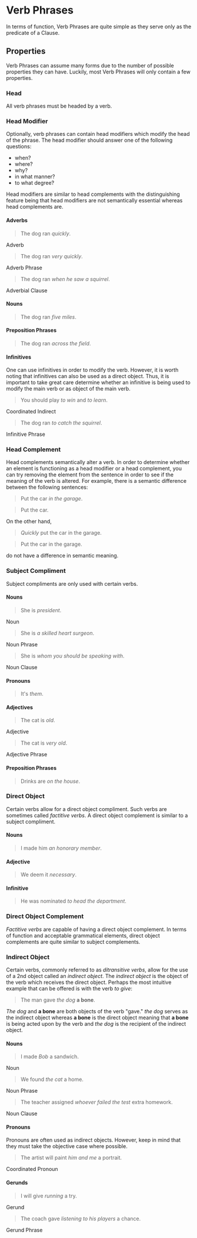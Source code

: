 # Verb Phrases
<!-- +elementInfo -->
<!-- !verbPhrase -->
In terms of function, Verb Phrases are quite simple as they serve only as the predicate of a Clause.
<!-- !verbPhrase -->

## Properties
<!-- +propertySummary -->

Verb Phrases can assume many forms due to the number of possible properties they can have. Luckily, most Verb Phrases will only contain a few properties.

<!-- #head -->
### Head
All verb phrases must be headed by a verb.

<!-- #headModifier -->
### Head Modifier
Optionally, verb phrases can contain head modifiers which modify the head of the phrase. The head modifier should answer one of the following questions:
- when?
- where?
- why?
- in what manner?
- to what degree?

Head modifiers are similar to head complements with the distinguishing feature being that head modifiers are not semantically essential whereas head complements are.

#### Adverbs
> The dog ran *quickly*.
<!-- .caption -->
Adverb

> The dog ran *very quickly*.
<!-- .caption -->
Adverb Phrase

> The dog ran *when he saw a squirrel*.
<!-- .caption -->
Adverbial Clause

#### Nouns
> The dog ran *five miles*.

#### Preposition Phrases
> The dog ran *across the field*.

#### Infinitives
One can use infinitives in order to modify the verb. However, it is worth noting that infinitives can also be used as a direct object. Thus, it is important to take great care determine whether an infinitive is being used to modify the main verb or as object of the main verb.

> You should play *to win* and *to learn*.
<!-- .caption -->
Coordinated Indirect

> The dog ran *to catch the squirrel*.
<!-- .caption -->
Infinitive Phrase

<!-- #headCompl -->
### Head Complement
Head complements semantically alter a verb. In order to determine whether an element is functioning as a head modifier or a head complement, you can try removing the element from the sentence in order to see if the meaning of the verb is altered. For example, there is a semantic difference between the following sentences:

> Put the car *in the garage*.

> Put the car.

On the other hand,

> *Quickly* put the car in the garage.

> Put the car in the garage.

do not have a difference in semantic meaning.

<!-- #subjCompl -->
### Subject Compliment
Subject compliments are only used with certain verbs.

#### Nouns
> She is *president*.
<!-- .caption -->
Noun

> She is *a skilled heart surgeon*.
<!-- .caption -->
Noun Phrase

> She is *whom you should be speaking with*.
<!-- .caption -->
Noun Clause

#### Pronouns
> It's *them*.

#### Adjectives
> The cat is *old*.
<!-- .caption -->
Adjective

> The cat is *very old*.
<!-- .caption -->
Adjective Phrase

#### Preposition Phrases
> Drinks are *on the house*.

<!-- #dirObj -->
### Direct Object
Certain verbs allow for a direct object compliment. Such verbs are sometimes called *factitive verbs*. A direct object complement is similar to a subject compliment.

#### Nouns
> I made him *an honorary member*.

#### Adjective
> We deem it *necessary*.

#### Infinitive
> He was nominated *to head the department*.

<!-- #dirObjCompl -->
### Direct Object Complement
*Factitive verbs* are capable of having a direct object complement. In terms of function and acceptable grammatical elements, direct object complements are quite similar to subject complements.

<!-- #indObj -->
### Indirect Object
Certain verbs, commonly referred to as *ditransitive verbs*, allow for the use of a 2nd object called an *indirect object*. The *indirect object* is the object of the verb which receives the direct object. Perhaps the most intuitive example that can be offered is with the verb *to give*:
> The man gave *the dog* **a bone**.
<!-- .caption -->
*The dog* and **a bone** are both objects of the verb "gave." *the dog* serves as the indirect object whereas **a bone** is the direct object meaning that **a bone** is being acted upon by the verb and *the dog* is the recipient of the indirect object.

#### Nouns
> I made *Bob* a sandwich.
<!-- .caption -->
Noun

> We found *the cat* a home.
<!-- .caption -->
Noun Phrase

> The teacher assigned *whoever failed the test* extra homework.
<!-- .caption -->
Noun Clause

#### Pronouns
Pronouns are often used as indirect objects. However, keep in mind that they must take the objective case where possible.

> The artist will paint *him and me* a portrait.
<!-- .caption -->
Coordinated Pronoun

#### Gerunds
> I will give *running* a try.
<!-- .caption -->
Gerund

> The coach gave *listening to his players* a chance.
<!-- .caption -->
Gerund Phrase